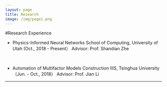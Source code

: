 ```yaml
---
layout: page
title: Research
image: /img/page1.png
---
```


#Research Experience
- Physics-Informed Neural Networks
School of Computing, University of Utah    (Oct., 2018 - Present）
Advisor: Prof. Shandian Zhe
<br/>

- Automation of Multifactor Models Construction
IIIS, Tsinghua University     （Jun. - Oct., 2018）
Advisor: Prof. Jian Li

---
